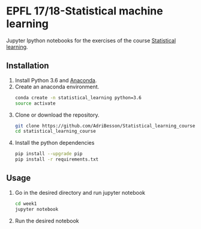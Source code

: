 # EPFL 17/18-Statistical machine learning

[Statistical learning]:http://edu.epfl.ch/coursebook/fr/statistical-learning-MATH-412$
[Anaconda]:https://anaconda.org/anaconda/python
Jupyter Ipython notebooks for the exercises of the course [Statistical learning].


## Installation
1. Install Python 3.6 and [Anaconda].
1. Create an anaconda environment.
    ```bash
    conda create -n statistical_learning python=3.6
    source activate
    ```
1. Clone or download the repository.
    ```bash
    git clone https://github.com/AdriBesson/Statistical_learning_course
    cd statistical_learning_course
    ```
1. Install the python dependencies
    ```bash
    pip install --upgrade pip
    pip install -r requirements.txt
    ```

## Usage
1. Go in the desired directory and run jupyter notebook
    ```bash
    cd week1
    jupyter notebook
    ```
1. Run the desired notebook
